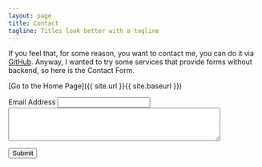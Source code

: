 ```yaml
---
layout: page
title: Contact
tagline: Titles look better with a tagline
---
```


If you feel that, for some reason, you want to contact me, you can do it via [GitHub](https://github.com/mega-arbuz). 
Anyway, I wanted to try some services that provide forms without backend, so here is the Contact Form.

[Go to the Home Page]({{ site.url }}{{ site.baseurl }})

<script src="https://www.google.com/recaptcha/api.js" async defer></script>
<form accept-charset="UTF-8" action="https://usebasin.com/f/4546b49d1a31" enctype="multipart/form-data" method="POST">
  <label for="email-address">Email Address</label>
  <input type="email" id="email" name="email" required>

  <textarea rows="4" cols="50" name="comment" required>
  </textarea>

  <div class="g-recaptcha" data-sitekey="6Lew3SMUAAAAAJ82QoS7gqOTkRI_dhYrFy1f7Sqy"></div>

  <button type="submit">Submit</button>
</form>
